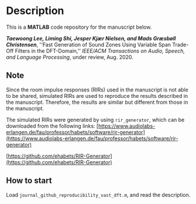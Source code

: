 # Description
This is a **MATLAB** code repository for the manuscript below.

***Taewoong Lee, Liming Shi, Jesper Kjær Nielsen, and Mads Græsbøll Christensen***, ''Fast Generation of Sound Zones Using Variable Span Trade-Off Filters in the DFT-Domain,'' *IEEE/ACM Transactions on Audio, Speech, and Language Processing*, under review, Aug. 2020.

## Note
Since the room impulse responses (RIRs) used in the manuscript is not able to be shared, simulated RIRs are used to reproduce the results described in the manuscript. Therefore, the results are similar but different from those in the manuscript.

The simulated RIRs were generated by using `rir_generator`, which can be downloaded from the following links:
[https://www.audiolabs-erlangen.de/fau/professor/habets/software/rir-generator](https://www.audiolabs-erlangen.de/fau/professor/habets/software/rir-generator)

[https://github.com/ehabets/RIR-Generator](https://github.com/ehabets/RIR-Generator)


## How to start
Load `journal_github_reproducibility_vast_dft.m`, and read the description.
